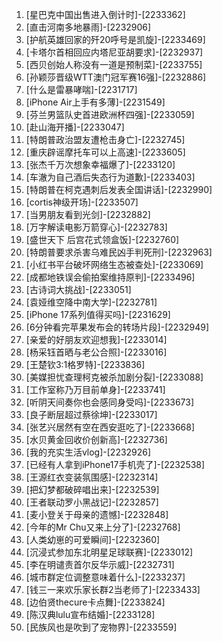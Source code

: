 
1. [星巴克中国出售进入倒计时]-[2233362]
1. [直击河南多地暴雨]-[2232906]
1. [护航英雄回家的歼20呼号是凯旋]-[2233469]
1. [卡塔尔首相回应内塔尼亚胡要求]-[2232937]
1. [西贝创始人称没有一道是预制菜]-[2233755]
1. [孙颖莎晋级WTT澳门冠军赛16强]-[2232886]
1. [什么是雷暴哮喘]-[2231717]
1. [iPhone Air上手有多薄]-[2231549]
1. [芬兰男篮队史首进欧洲杯四强]-[2233059]
1. [赴山海开播]-[2233047]
1. [特朗普政治盟友遭枪击身亡]-[2232745]
1. [重庆辟谣摩托车可以上高速]-[2233605]
1. [张杰千万次想象幸福爆了]-[2233120]
1. [车澈为自己酒后失态行为道歉]-[2233403]
1. [特朗普在柯克遇刺后发表全国讲话]-[2232990]
1. [cortis神级开场]-[2233507]
1. [当男朋友看到光剑]-[2232882]
1. [万字解读电影万箭穿心]-[2232783]
1. [盛世天下 后宫花式领盒饭]-[2232760]
1. [特朗普要求杀害乌难民凶手判死刑]-[2232963]
1. [小红书平台破坏网络生态被查处]-[2233069]
1. [成都地铁误会偷拍案维持原判]-[2233496]
1. [古诗词大挑战]-[2233051]
1. [袁娅维空降中南大学]-[2232781]
1. [iPhone 17系列值得买吗]-[2231629]
1. [6分钟看完苹果发布会的转场片段]-[2232949]
1. [亲爱的好朋友欢迎想我]-[2233014]
1. [杨采钰首晒与老公合照]-[2233016]
1. [王楚钦3:1格罗特]-[2233836]
1. [美媒担忧查理柯克被杀加剧分裂]-[2233088]
1. [工作室称乃万目前单身]-[2233741]
1. [听阴天间奏你也会感同身受吗]-[2233673]
1. [良子断层超过蔡徐坤]-[2233017]
1. [张艺兴居然有空在西安逛吃了]-[2233668]
1. [水贝黄金回收价创新高]-[2232736]
1. [我的充实生活vlog]-[2232926]
1. [已经有人拿到iPhone17手机壳了]-[2232538]
1. [王源红衣变装氛围感]-[2232314]
1. [把幻梦都破碎唱出来]-[2232539]
1. [王者联动罗小黑战记]-[2232857]
1. [麦小登关于母亲的遗憾]-[2232848]
1. [今年的Mr Chu又来上分了]-[2232768]
1. [人类幼崽的可爱瞬间]-[2232360]
1. [沉浸式参加东北明星足球联赛]-[2233012]
1. [李在明谴责首尔反华示威]-[2232731]
1. [城市群定位调整意味着什么]-[2233237]
1. [钱三一来欢乐家长群2当老师了]-[2233433]
1. [边伯贤thecure卡点舞]-[2233824]
1. [陈汉典lulu宣布结婚]-[2233128]
1. [民族风也是吹到了宠物界]-[2233559]